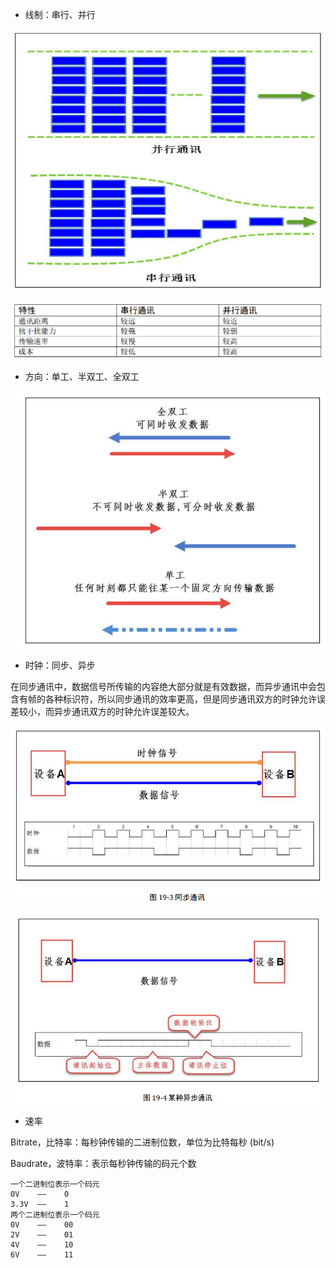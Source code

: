 * 线制：串行、并行

![1](通信基本概念.assets/1.png)

![2](通信基本概念.assets/2.png)

* 方向：单工、半双工、全双工

![3](通信基本概念.assets/3.png)

* 时钟：同步、异步

在同步通讯中，数据信号所传输的内容绝大部分就是有效数据，而异步通讯中会包含有帧的各种标识符，所以同步通讯的效率更高，但是同步通讯双方的时钟允许误差较小，而异步通讯双方的时钟允许误差较大。

![4](通信基本概念.assets/4.png)

![5](通信基本概念.assets/5.png)

* 速率

Bitrate，比特率：每秒钟传输的二进制位数，单位为比特每秒 (bit/s)

Baudrate，波特率：表示每秒钟传输的码元个数

```
一个二进制位表示一个码元
0V    ——    0 
3.3V  ——    1
两个二进制位表示一个码元
0V    ——    00 
2V    ——    01
4V    ——    10
6V    ——    11
```

